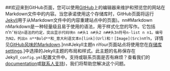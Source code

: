 ##欢迎来到GitHub页面，您可以使用[GitHub](https://github.com/yuqinlovell/yuqin/edit/master/README.md)上的编辑器来维护和预览您的网站在Markdown文件中的内容。当您承诺使用这个存储库时，GitHub页面将运行[Jekyll](https://jekyllrb.com/)用于从Markdown文件中的内容重建站点中的页面)。nn#Markdown nMarkdown是一种轻量级且易于使用的语法，用于样式化您的写作。它包括n‘n`’标记n语法的约定，突出显示代码块n n#头1 n#头2 n##头3n符号n-list n n1。编号为N2。列出n n**Bold**和_意大利语文本n[link](Url)和！[Image](Src)n`n‘n，详情见[GitHub风味的Markdown](https://guides.github.com/features/mastering-markdown/).]nn#Jekyll主题n nYour页面站点将使用您在[存储库settings](https://github.com/yuqinlovell/yuqin/settings).]中选择的Jekyll主题的布局和样式。此主题的名称保存在Jekyll`_config.yml`配置文件中。支持或联系页面是否有麻烦？查看我们的[documentation](https://help.github.com/categories/github-pages-basics/)或[联系人支持](https://github.com/contact))，我们将帮助您解决这个问题。
